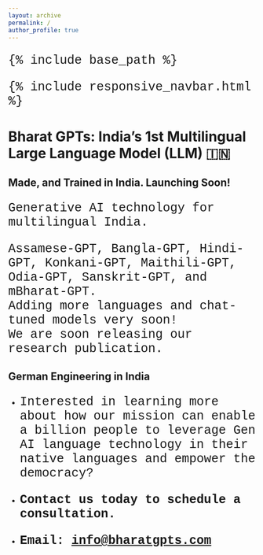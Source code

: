 ```yaml
---
layout: archive
permalink: /
author_profile: true
---
```

{% include base_path %}

{% include responsive_navbar.html %}

Bharat GPTs: India’s 1st Multilingual Large Language Model  (LLM) 🇮🇳
========

## Made, and Trained in India. Launching Soon!

<style>
p{
  font-family: "Lucida Console", "Courier New";
  font-size: 25px;
}
</style>

<p>
Generative AI technology for multilingual India.



Assamese-GPT, Bangla-GPT, Hindi-GPT, Konkani-GPT, Maithili-GPT, Odia-GPT, Sanskrit-GPT, and mBharat-GPT.
<br/>
Adding more languages and chat-tuned models very soon!
<br/>
We are soon releasing our research publication.
</p>

## German Engineering in India

* Interested in learning more about how our mission can enable a billion people to leverage Gen AI language technology
  in their native languages and empower the democracy?

* **Contact us today to schedule a consultation.**

* **Email: [info@bharatgpts.com]()**
